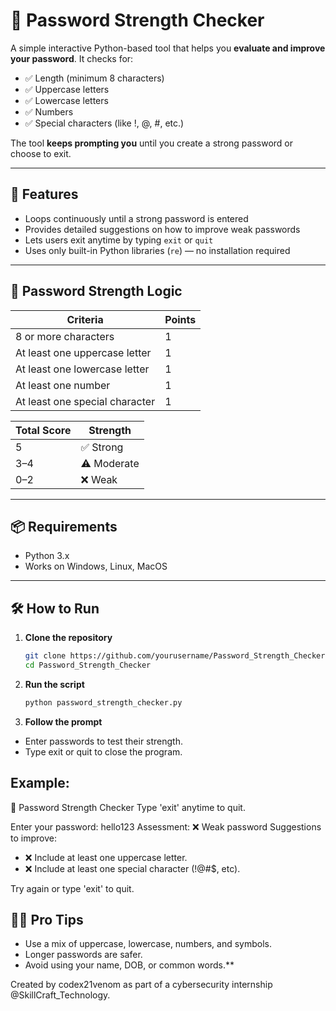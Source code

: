 # 🔐 Password Strength Checker

A simple interactive Python-based tool that helps you **evaluate and improve your password**. It checks for:

- ✅ Length (minimum 8 characters)
- ✅ Uppercase letters
- ✅ Lowercase letters
- ✅ Numbers
- ✅ Special characters (like !, @, #, etc.)

The tool **keeps prompting you** until you create a strong password or choose to exit.

---

## 🚀 Features

- Loops continuously until a strong password is entered
- Provides detailed suggestions on how to improve weak passwords
- Lets users exit anytime by typing `exit` or `quit`
- Uses only built-in Python libraries (`re`) — no installation required

---

## 🧠 Password Strength Logic

| Criteria                     | Points |
|-----------------------------|--------|
| 8 or more characters         | 1      |
| At least one uppercase letter | 1      |
| At least one lowercase letter | 1      |
| At least one number           | 1      |
| At least one special character | 1      |

| Total Score | Strength   |
|-------------|------------|
| 5           | ✅ Strong   |
| 3–4         | ⚠️ Moderate |
| 0–2         | ❌ Weak     |

---

## 📦 Requirements

- Python 3.x
- Works on Windows, Linux, MacOS

---

## 🛠️ How to Run

1. **Clone the repository**
   ```bash
   git clone https://github.com/yourusername/Password_Strength_Checker.git
   cd Password_Strength_Checker
2. **Run the script**
    ````bash
    python password_strength_checker.py
3. **Follow the prompt**
- Enter passwords to test their strength.
- Type exit or quit to close the program.

## Example:

🔐 Password Strength Checker
Type 'exit' anytime to quit.

Enter your password: hello123
Assessment: ❌ Weak password
Suggestions to improve:
- ❌ Include at least one uppercase letter.
- ❌ Include at least one special character (!@#$, etc).

Try again or type 'exit' to quit.


## 🧙‍♂️ Pro Tips

- Use a mix of uppercase, lowercase, numbers, and symbols.
- Longer passwords are safer.
- Avoid using your name, DOB, or common words.**

Created by codex21venom as part of a cybersecurity internship @SkillCraft_Technology.